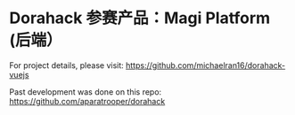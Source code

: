 # Dorahack 参赛产品：Magi Platform (后端）

For project details, please visit: 
https://github.com/michaelran16/dorahack-vuejs

Past development was done on this repo: 
https://github.com/aparatrooper/dorahack
